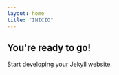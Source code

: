 ```yaml
---
layout: home
title: "INICIO"
---
```


## You're ready to go!

Start developing your Jekyll website.
